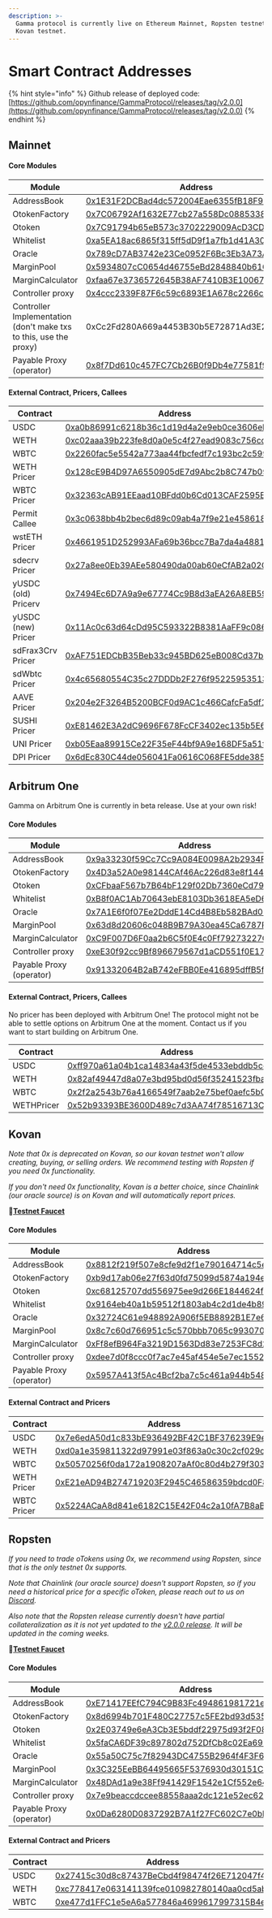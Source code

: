 ```yaml
---
description: >-
  Gamma protocol is currently live on Ethereum Mainnet, Ropsten testnet and
  Kovan testnet.
---
```


# Smart Contract Addresses

{% hint style="info" %}
Github release of deployed code: [https://github.com/opynfinance/GammaProtocol/releases/tag/v2.0.0](https://github.com/opynfinance/GammaProtocol/releases/tag/v2.0.0)
{% endhint %}

## Mainnet

#### Core Modules

| Module                                                            | Address                                                                                                               | ABI                                                                                                                    |
| ----------------------------------------------------------------- | --------------------------------------------------------------------------------------------------------------------- | ---------------------------------------------------------------------------------------------------------------------- |
| AddressBook                                                       | [0x1E31F2DCBad4dc572004Eae6355fB18F9615cBe4](https://etherscan.io/address/0x1E31F2DCBad4dc572004Eae6355fB18F9615cBe4) | [ABI](https://api.etherscan.io/api?module=contract\&action=getabi\&address=0x1E31F2DCBad4dc572004Eae6355fB18F9615cBe4) |
| OtokenFactory                                                     | [0x7C06792Af1632E77cb27a558Dc0885338F4Bdf8E](https://etherscan.io/address/0x7C06792Af1632E77cb27a558Dc0885338F4Bdf8E) | [ABI](https://api.etherscan.io/api?module=contract\&action=getabi\&address=0x7C06792Af1632E77cb27a558Dc0885338F4Bdf8E) |
| Otoken                                                            | [0x7C91794b65eB573c3702229009AcD3CDe712146D](https://etherscan.io/address/0x7C91794b65eB573c3702229009AcD3CDe712146D) | [ABI](https://api.etherscan.io/api?module=contract\&action=getabi\&address=0x7C91794b65eB573c3702229009AcD3CDe712146D) |
| Whitelist                                                         | [0xa5EA18ac6865f315ff5dD9f1a7fb1d41A30a6779](https://etherscan.io/address/0xa5EA18ac6865f315ff5dD9f1a7fb1d41A30a6779) | [ABI](https://api.etherscan.io/api?module=contract\&action=getabi\&address=0xa5EA18ac6865f315ff5dD9f1a7fb1d41A30a6779) |
| Oracle                                                            | [0x789cD7AB3742e23Ce0952F6Bc3Eb3A73A0E08833](https://etherscan.io/address/0x789cD7AB3742e23Ce0952F6Bc3Eb3A73A0E08833) | [ABI](https://api.etherscan.io/api?module=contract\&action=getabi\&address=0xc497f40D1B7db6FA5017373f1a0Ec6d53126Da23) |
| MarginPool                                                        | [0x5934807cC0654d46755eBd2848840b616256C6Ef](https://etherscan.io/address/0x5934807cC0654d46755eBd2848840b616256C6Ef) | [ABI](https://api.etherscan.io/api?module=contract\&action=getabi\&address=0x5934807cC0654d46755eBd2848840b616256C6Ef) |
| MarginCalculator                                                  | [0xfaa67e3736572645B38AF7410B3E1006708e13F4](https://etherscan.io/address/0xfaa67e3736572645B38AF7410B3E1006708e13F4) | [ABI](https://api.etherscan.io/api?module=contract\&action=getabi\&address=0x7A48d10f372b3D7c60f6c9770B91398e4ccfd3C7) |
| Controller proxy                                                  | [0x4ccc2339F87F6c59c6893E1A678c2266cA58dC72](https://etherscan.io/address/0x4ccc2339F87F6c59c6893E1A678c2266cA58dC72) | [ABI](https://api.etherscan.io/api?module=contract\&action=getabi\&address=0xae1e3ac020ddec3d20c8da5532002fdac62e9f86) |
| Controller Implementation (don't make txs to this, use the proxy) | 0xCc2Fd280A669a4453B30b5E72871Ad3E2a2663D0                                                                            |                                                                                                                        |
| Payable Proxy (operator)                                          | [0x8f7Dd610c457FC7Cb26B0f9Db4e77581f94F70aC](https://etherscan.io/address/0x8f7Dd610c457FC7Cb26B0f9Db4e77581f94F70aC) | [ABI](https://api.etherscan.io/api?module=contract\&action=getabi\&address=0x8f7Dd610c457FC7Cb26B0f9Db4e77581f94F70aC) |

#### External Contract, Pricers, Callees

| Contract             | Address                                                                                                                            | ABI                                                                                                                    |
| -------------------- | ---------------------------------------------------------------------------------------------------------------------------------- | ---------------------------------------------------------------------------------------------------------------------- |
| USDC                 | [0xa0b86991c6218b36c1d19d4a2e9eb0ce3606eb48](https://etherscan.io/token/0xa0b86991c6218b36c1d19d4a2e9eb0ce3606eb48)                | [ABI](https://api.etherscan.io/api?module=contract\&action=getabi\&address=0xa2327a938febf5fec13bacfb16ae10ecbc4cbdcf) |
| WETH                 | [0xc02aaa39b223fe8d0a0e5c4f27ead9083c756cc2](https://etherscan.io/token/0xc02aaa39b223fe8d0a0e5c4f27ead9083c756cc2)                | [ABI](https://api.etherscan.io/api?module=contract\&action=getabi\&address=0xc02aaa39b223fe8d0a0e5c4f27ead9083c756cc2) |
| WBTC                 | [0x2260fac5e5542a773aa44fbcfedf7c193bc2c599](https://etherscan.io/token/0x2260fac5e5542a773aa44fbcfedf7c193bc2c599)                | [ABI](https://api.etherscan.io/api?module=contract\&action=getabi\&address=0x2260fac5e5542a773aa44fbcfedf7c193bc2c599) |
| WETH Pricer          | [0x128cE9B4D97A6550905dE7d9Abc2b8C747b0996C](https://etherscan.io/address/0x128cE9B4D97A6550905dE7d9Abc2b8C747b0996C)              | -                                                                                                                      |
| WBTC Pricer          | [0x32363cAB91EEaad10BFdd0b6Cd013CAF2595E85d](https://etherscan.io/address/0x32363cAB91EEaad10BFdd0b6Cd013CAF2595E85d)              | -                                                                                                                      |
| Permit Callee        | [0x3c0638bb4b2bec6d89c09ab4a7f9e21e4586189b](https://etherscan.io/address/0x3c0638bb4b2bec6d89c09ab4a7f9e21e4586189b#code)         | [ABI](https://api.etherscan.io/api?module=contract\&action=getabi\&address=0x3c0638bb4b2bec6d89c09ab4a7f9e21e4586189b) |
| wstETH Pricer        | [0x4661951D252993AFa69b36bcc7Ba7da4a48813bF](https://etherscan.io/address/0x4661951d252993afa69b36bcc7ba7da4a48813bf#code)         |                                                                                                                        |
| sdecrv Pricer        | [0x27a8ee0Eb39AEe580490da00ab60eCfAB2a02C40](https://etherscan.io/address/0x27a8ee0Eb39AEe580490da00ab60eCfAB2a02C40)              |                                                                                                                        |
| yUSDC (old) Pricerv  | [0x7494Ec6D7A9a9e67774Cc9B8d3aEA26A8EB59db3](https://etherscan.io/address/0x7494Ec6D7A9a9e67774Cc9B8d3aEA26A8EB59db3)              |                                                                                                                        |
| yUSDC (new) Pricer   | [0x11Ac0c63d64cDd95C593322B8381AaFF9c086a04](https://etherscan.io/address/0x11Ac0c63d64cDd95C593322B8381AaFF9c086a04#code)         |                                                                                                                        |
| sdFrax3Crv Pricer    | [0xAF751EDCbB35Beb33c945BD625eB008Cd37b35d3](https://etherscan.io/address/0xaf751edcbb35beb33c945bd625eb008cd37b35d3)              |                                                                                                                        |
| sdWbtc Pricer        | [0x4c65680554C35c27DDDb2F276f95225953513401](https://etherscan.io/address/0x4c65680554C35c27DDDb2F276f95225953513401)              |                                                                                                                        |
| AAVE Pricer          | [0x204e2F3264B5200BCF0d9AC1c466CafcFa5df182](https://etherscan.io/address/0x204e2F3264B5200BCF0d9AC1c466CafcFa5df182#readContract) |                                                                                                                        |
| SUSHI Pricer         | [0xE81462E3A2dC9696F678FcCF3402ec135b5E6AB3](https://etherscan.io/address/0xe81462e3a2dc9696f678fccf3402ec135b5e6ab3)              |                                                                                                                        |
| UNI Pricer           | [0xb05Eaa89915Ce22F35eF44bf9A9e168DF5a51fa4](https://etherscan.io/address/0xb05Eaa89915Ce22F35eF44bf9A9e168DF5a51fa4)              |                                                                                                                        |
| DPI Pricer           | [0x6dEc830C44de056041Fa0616C068FE5dde385416](https://etherscan.io/address/0x6dEc830C44de056041Fa0616C068FE5dde385416)              |                                                                                                                        |

## Arbitrum One

Gamma on Arbitrum One is currently in beta release. Use at your own risk!&#x20;

#### Core Modules

| Module                   | Address                                                                                                              | ABI                                                                                                                    |
| ------------------------ | -------------------------------------------------------------------------------------------------------------------- | ---------------------------------------------------------------------------------------------------------------------- |
| AddressBook              | [0x9a33230f59Cc7Cc9A084E0098A2b2934FC7BF7c0](https://arbiscan.io/address/0x9a33230f59Cc7Cc9A084E0098A2b2934FC7BF7c0) | [ABI](https://api.etherscan.io/api?module=contract\&action=getabi\&address=0x1E31F2DCBad4dc572004Eae6355fB18F9615cBe4) |
| OtokenFactory            | [0x4D3a52A0e98144CAf46Ac226d83e8f144b5c654D](https://arbiscan.io/address/0x4D3a52A0e98144CAf46Ac226d83e8f144b5c654D) | [ABI](https://api.etherscan.io/api?module=contract\&action=getabi\&address=0x7C06792Af1632E77cb27a558Dc0885338F4Bdf8E) |
| Otoken                   | [0xCFbaaF567b7B64bF129f02Db7360eCd795B67F4A](https://arbiscan.io/address/0xCFbaaF567b7B64bF129f02Db7360eCd795B67F4A) | [ABI](https://api.etherscan.io/api?module=contract\&action=getabi\&address=0x7C91794b65eB573c3702229009AcD3CDe712146D) |
| Whitelist                | [0xB8f0AC1Ab70643ebE8103Db3618EA5eD6901B458](https://arbiscan.io/address/0xB8f0AC1Ab70643ebE8103Db3618EA5eD6901B458) | [ABI](https://api.etherscan.io/api?module=contract\&action=getabi\&address=0xa5EA18ac6865f315ff5dD9f1a7fb1d41A30a6779) |
| Oracle                   | [0x7A1E6f0f07Ee2DddE14Cd4B8Eb582BAd065357C5](https://arbiscan.io/address/0x7A1E6f0f07Ee2DddE14Cd4B8Eb582BAd065357C5) | [ABI](https://api.etherscan.io/api?module=contract\&action=getabi\&address=0xc497f40D1B7db6FA5017373f1a0Ec6d53126Da23) |
| MarginPool               | [0x63d8d20606c048B9B79A30ea45Ca6787F8aEB051](https://arbiscan.io/address/0x63d8d20606c048B9B79A30ea45Ca6787F8aEB051) | [ABI](https://api.etherscan.io/api?module=contract\&action=getabi\&address=0x5934807cC0654d46755eBd2848840b616256C6Ef) |
| MarginCalculator         | [0xC9F007D6F0aa2b6C5f0E4c0Ff79273227C2100A9](https://arbiscan.io/address/0xC9F007D6F0aa2b6C5f0E4c0Ff79273227C2100A9) | [ABI](https://api.etherscan.io/api?module=contract\&action=getabi\&address=0x7A48d10f372b3D7c60f6c9770B91398e4ccfd3C7) |
| Controller proxy         | [0xeE30f92cc9Bf896679567d1aCD551f0E179756fC](https://arbiscan.io/address/0xeE30f92cc9Bf896679567d1aCD551f0E179756fC) | [ABI](https://api.etherscan.io/api?module=contract\&action=getabi\&address=0xae1e3ac020ddec3d20c8da5532002fdac62e9f86) |
| Payable Proxy (operator) | [0x91332064B2aB742eFBB0Ee416895dffB5fA85053](https://arbiscan.io/address/0x91332064B2aB742eFBB0Ee416895dffB5fA85053) | [ABI](https://api.etherscan.io/api?module=contract\&action=getabi\&address=0x8f7Dd610c457FC7Cb26B0f9Db4e77581f94F70aC) |

#### External Contract, Pricers, Callees

No pricer has been deployed with Arbitrum One! The protocol might not be able to settle options on Arbitrum One at the moment. Contact us if you want to start building on Arbitrum One.&#x20;

| Contract   | Address                                                                                                              | ABI                                                                                                                    |
| ---------- | -------------------------------------------------------------------------------------------------------------------- | ---------------------------------------------------------------------------------------------------------------------- |
| USDC       | [0xff970a61a04b1ca14834a43f5de4533ebddb5cc8](https://arbiscan.io/address/0xff970a61a04b1ca14834a43f5de4533ebddb5cc8) | [ABI](https://api.etherscan.io/api?module=contract\&action=getabi\&address=0xa2327a938febf5fec13bacfb16ae10ecbc4cbdcf) |
| WETH       | [0x82af49447d8a07e3bd95bd0d56f35241523fbab1](https://arbiscan.io/address/0x82af49447d8a07e3bd95bd0d56f35241523fbab1) | [ABI](https://api.etherscan.io/api?module=contract\&action=getabi\&address=0xc02aaa39b223fe8d0a0e5c4f27ead9083c756cc2) |
| WBTC       | [0x2f2a2543b76a4166549f7aab2e75bef0aefc5b0f](https://arbiscan.io/address/0x2f2a2543b76a4166549f7aab2e75bef0aefc5b0f) | [ABI](https://api.etherscan.io/api?module=contract\&action=getabi\&address=0x2260fac5e5542a773aa44fbcfedf7c193bc2c599) |
| WETHPricer | [0x52b93393BE3600D489c7d3AA74f78516713CD40A](https://arbiscan.io/address/0x52b93393BE3600D489c7d3AA74f78516713CD40A) | -                                                                                                                      |

## Kovan

_Note that 0x is deprecated on Kovan, so our kovan testnet won't allow creating, buying, or selling orders. We recommend testing with Ropsten if you need 0x functionality._&#x20;

_If you don't need 0x functionality, Kovan is a better choice, since Chainlink (our oracle source) is on Kovan and will automatically report prices._

🚰[**Testnet Faucet**](https://gammaportal.xyz/#/protocol/faucet/)

#### Core Modules

| Module                   | Address                                                                                                                      | ABI                                                                                                                            |
| ------------------------ | ---------------------------------------------------------------------------------------------------------------------------- | ------------------------------------------------------------------------------------------------------------------------------ |
| AddressBook              | [0x8812f219f507e8cfe9d2f1e790164714c5e06a73](https://kovan.etherscan.io/address/0x8812f219f507e8cfe9d2f1e790164714c5e06a73)  | [ABI](https://api-kovan.etherscan.io/api?module=contract\&action=getabi\&address=0x8812f219f507e8cfe9d2f1e790164714c5e06a73)   |
| OtokenFactory            | [0xb9d17ab06e27f63d0fd75099d5874a194ee623e2](https://kovan.etherscan.io/address/0xb9d17ab06e27f63d0fd75099d5874a194ee623e2)  | [ABI](https://api-kovan.etherscan.io/api?module=contract\&action=getabi\&address=0xb9d17ab06e27f63d0fd75099d5874a194ee623e2)   |
| Otoken                   | [0xc68125707dd556975ee9d266E1844624f3128e77](https://kovan.etherscan.io/address/0xc68125707dd556975ee9d266E1844624f3128e77)  | [ABI](https://api-kovan.etherscan.io/api?module=contract\&action=getabi\&address=0xc68125707dd556975ee9d266E1844624f3128e77)   |
| Whitelist                | [0x9164eb40a1b59512f1803ab4c2d1de4b89627a93](https://kovan.etherscan.io/address/0x9164eb40a1b59512f1803ab4c2d1de4b89627a93)  | [ABI](https://api-kovan.etherscan.io/api?module=contract\&action=getabi\&address=0x9164eb40a1b59512f1803ab4c2d1de4b89627a93)   |
| Oracle                   | [0x32724C61e948892A906f5EB8892B1E7e6583ba1f](https://kovan.etherscan.io/address/0x32724C61e948892A906f5EB8892B1E7e6583ba1f)  | [ABI](https://api-kovan.etherscan.io/api?module=contract\&action=getabi\&address=0x32724C61e948892A906f5EB8892B1E7e6583ba1f)   |
| MarginPool               | [0x8c7c60d766951c5c570bbb7065c993070061b795](https://kovan.etherscan.io/address/0x8c7c60d766951c5c570bbb7065c993070061b795)  | [ABI](https://api-kovan.etherscan.io/api?module=contract\&action=getabi\&address=0x8c7c60d766951c5c570bbb7065c993070061b795)   |
| MarginCalculator         | [0xFf8efB964Fa3219D1563Dd83e7253FC8d2B9c405](https://kovan.etherscan.io/address/0xFf8efB964Fa3219D1563Dd83e7253FC8d2B9c405)  | [ABI](https://api-kovan.etherscan.io/api?module=contract\&action=getabi\&address=0xFf8efB964Fa3219D1563Dd83e7253FC8d2B9c405)   |
| Controller proxy         | [0xdee7d0f8ccc0f7ac7e45af454e5e7ec1552e8e4e](https://kovan.etherscan.io/address/0xdee7d0f8ccc0f7ac7e45af454e5e7ec1552e8e4e)  | [ABI](https://api-ropsten.etherscan.io/api?module=contract\&action=getabi\&address=0xd37752fd2976335fddb2e6a2cf5ffbfa88bf5f05) |
| Payable Proxy (operator) | [0x5957A413f5Ac4Bcf2ba7c5c461a944b548ADB1A5](https://kovan.etherscan.io/address/0x5957A413f5Ac4Bcf2ba7c5c461a944b548ADB1A5)  | [ABI](https://api.etherscan.io/api?module=contract\&action=getabi\&address=0x8f7Dd610c457FC7Cb26B0f9Db4e77581f94F70aC)         |

#### External Contract and Pricers

| Contract    | Address                                                                                                                     | ABI                                                                                                                          |
| ----------- | --------------------------------------------------------------------------------------------------------------------------- | ---------------------------------------------------------------------------------------------------------------------------- |
| USDC        | [0x7e6edA50d1c833bE936492BF42C1BF376239E9e2](https://kovan.etherscan.io/address/0x7e6edA50d1c833bE936492BF42C1BF376239E9e2) | [ABI](https://api-kovan.etherscan.io/api?module=contract\&action=getabi\&address=0x7e6edA50d1c833bE936492BF42C1BF376239E9e2) |
| WETH        | [0xd0a1e359811322d97991e03f863a0c30c2cf029c](https://kovan.etherscan.io/address/0xd0a1e359811322d97991e03f863a0c30c2cf029c) | [ABI](https://api-kovan.etherscan.io/api?module=contract\&action=getabi\&address=0xd0a1e359811322d97991e03f863a0c30c2cf029c) |
| WBTC        | [0x50570256f0da172a1908207aAf0c80d4b279f303](https://kovan.etherscan.io/address/0x50570256f0da172a1908207aAf0c80d4b279f303) | [ABI](https://api-kovan.etherscan.io/api?module=contract\&action=getabi\&address=0x50570256f0da172a1908207aAf0c80d4b279f303) |
| WETH Pricer | [0xE21eAD94B274719203F2945C46586359bdcd0F83](https://kovan.etherscan.io/address/0xE21eAD94B274719203F2945C46586359bdcd0F83) | -                                                                                                                            |
| WBTC Pricer | [0x5224ACaA8d841e6182C15E42F04c2a10fA7B8aBe](https://kovan.etherscan.io/address/0x5224ACaA8d841e6182C15E42F04c2a10fA7B8aBe) | -                                                                                                                            |

## Ropsten&#x20;

_If you need to trade oTokens using 0x, we recommend using Ropsten, since that is the only testnet 0x supports._&#x20;

_Note that Chainlink (our oracle source) doesn't support Ropsten, so if you need a historical price for a specific oToken, please reach out to us on_ [_Discord_](https://discord.com/invite/2NFdXaE)_._

_Also note that the Ropsten release currently doesn't have partial collateralization as it is not yet updated to the_ [_v2.0.0 release_](https://github.com/opynfinance/GammaProtocol/releases/tag/v2.0.0)_. It will be updated in the coming weeks._&#x20;

🚰[**Testnet Faucet**](https://gammaportal.xyz/#/protocol/faucet/)

#### Core Modules

| Module                   | Address                                                                                                                        | ABI                                                                                                                            |
| ------------------------ | ------------------------------------------------------------------------------------------------------------------------------ | ------------------------------------------------------------------------------------------------------------------------------ |
| AddressBook              | [0xE71417EEfC794C9B83Fc494861981721e26db0E9](https://ropsten.etherscan.io/address/0xE71417EEfC794C9B83Fc494861981721e26db0E9)  | [ABI](https://api-ropsten.etherscan.io/api?module=contract\&action=getabi\&address=0xE71417EEfC794C9B83Fc494861981721e26db0E9) |
| OtokenFactory            |  [0x8d6994b701F480C27757c5FE2bd93d5352160081](https://ropsten.etherscan.io/address/0x8d6994b701f480c27757c5fe2bd93d5352160081) | [ABI](https://api-ropsten.etherscan.io/api?module=contract\&action=getabi\&address=0x8d6994b701f480c27757c5fe2bd93d5352160081) |
| Otoken                   | [0x2E03749e6eA3Cb3E5bddf22975d93f2F081c9aE3](https://ropsten.etherscan.io/address/0x2E03749e6eA3Cb3E5bddf22975d93f2F081c9aE3)  | [ABI](https://api-ropsten.etherscan.io/api?module=contract\&action=getabi\&address=0x2E03749e6eA3Cb3E5bddf22975d93f2F081c9aE3) |
| Whitelist                | [0x5faCA6DF39c897802d752DfCb8c02Ea6959245Fc](https://ropsten.etherscan.io/address/0x5faCA6DF39c897802d752DfCb8c02Ea6959245Fc)  | [ABI](https://api-ropsten.etherscan.io/api?module=contract\&action=getabi\&address=0x2E03749e6eA3Cb3E5bddf22975d93f2F081c9aE3) |
| Oracle                   | [0x55a50C75c7f82943DC4755B2964f4F3F6aB5d5AF](https://ropsten.etherscan.io/address/0x55a50C75c7f82943DC4755B2964f4F3F6aB5d5AF)  | [ABI](https://api-ropsten.etherscan.io/api?module=contract\&action=getabi\&address=0x55a50C75c7f82943DC4755B2964f4F3F6aB5d5AF) |
| MarginPool               |  [0x3C325EeBB64495665F5376930d30151C1075bFD8](https://ropsten.etherscan.io/address/0x3C325EeBB64495665F5376930d30151C1075bFD8) | [ABI](https://api-ropsten.etherscan.io/api?module=contract\&action=getabi\&address=0x3C325EeBB64495665F5376930d30151C1075bFD8) |
| MarginCalculator         |  [0x48DAd1a9e38Ff941429F1542e1Cf552e647306bB](https://ropsten.etherscan.io/address/0x48DAd1a9e38Ff941429F1542e1Cf552e647306bB) | [ABI](https://api-ropsten.etherscan.io/api?module=contract\&action=getabi\&address=0x48DAd1a9e38Ff941429F1542e1Cf552e647306bB) |
| Controller proxy         | [0x7e9beaccdccee88558aaa2dc121e52ec6226864e](https://ropsten.etherscan.io/address/0x7e9beaccdccee88558aaa2dc121e52ec6226864e)  | [ABI](https://api-ropsten.etherscan.io/api?module=contract\&action=getabi\&address=0xd37752fd2976335fddb2e6a2cf5ffbfa88bf5f05) |
| Payable Proxy (operator) | [0x0Da6280D0837292B7A1f27FC602C7e0bD3ce0b66](https://ropsten.etherscan.io/address/0x0Da6280D0837292B7A1f27FC602C7e0bD3ce0b66)  | [ABI](https://api.etherscan.io/api?module=contract\&action=getabi\&address=0x8f7Dd610c457FC7Cb26B0f9Db4e77581f94F70aC)         |

#### External Contract and Pricers

| Contract | Address                                                                                                                       | ABI                                                                                                                            |
| -------- | ----------------------------------------------------------------------------------------------------------------------------- | ------------------------------------------------------------------------------------------------------------------------------ |
| USDC     | [0x27415c30d8c87437BeCbd4f98474f26E712047f4](https://ropsten.etherscan.io/address/0x27415c30d8c87437BeCbd4f98474f26E712047f4) | [ABI](https://api-ropsten.etherscan.io/api?module=contract\&action=getabi\&address=0x27415c30d8c87437BeCbd4f98474f26E712047f4) |
| WETH     | [0xc778417e063141139fce010982780140aa0cd5ab](https://ropsten.etherscan.io/token/0xc778417e063141139fce010982780140aa0cd5ab)   | [ABI](https://api-ropsten.etherscan.io/api?module=contract\&action=getabi\&address=0xc778417e063141139fce010982780140aa0cd5ab) |
| WBTC     | [0xe477d1FFC1e5eA6a577846a4699617997315B4ee](https://ropsten.etherscan.io/address/0xe477d1FFC1e5eA6a577846a4699617997315B4ee) | [ABI](https://api-ropsten.etherscan.io/api?module=contract\&action=getabi\&address=0xe477d1FFC1e5eA6a577846a4699617997315B4ee) |

##

